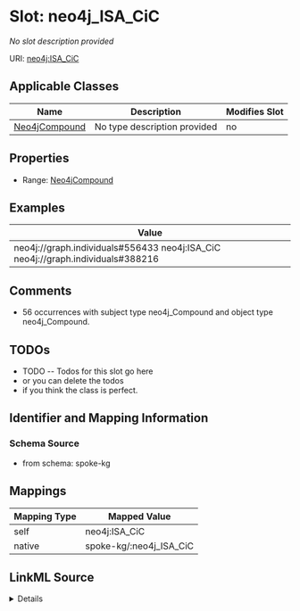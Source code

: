 

# Slot: neo4j_ISA_CiC


_No slot description provided_





URI: [neo4j:ISA_CiC](neo4j://graph.schema#ISA_CiC)



<!-- no inheritance hierarchy -->





## Applicable Classes

| Name | Description | Modifies Slot |
| --- | --- | --- |
| [Neo4jCompound](../classes/Neo4jCompound.md) | No type description provided |  no  |







## Properties

* Range: [Neo4jCompound](../classes/Neo4jCompound.md)






## Examples

| Value |
| --- |
| neo4j://graph.individuals#556433 neo4j:ISA_CiC neo4j://graph.individuals#388216 |

## Comments

* 56 occurrences with subject type neo4j_Compound and object type neo4j_Compound.

## TODOs

* TODO -- Todos for this slot go here
* or you can delete the todos
* if you think the class is perfect.

## Identifier and Mapping Information







### Schema Source


* from schema: spoke-kg




## Mappings

| Mapping Type | Mapped Value |
| ---  | ---  |
| self | neo4j:ISA_CiC |
| native | spoke-kg/:neo4j_ISA_CiC |




## LinkML Source

<details>
```yaml
name: neo4j_ISA_CiC
description: No slot description provided
todos:
- TODO -- Todos for this slot go here
- or you can delete the todos
- if you think the class is perfect.
comments:
- 56 occurrences with subject type neo4j_Compound and object type neo4j_Compound.
examples:
- value: neo4j://graph.individuals#556433 neo4j:ISA_CiC neo4j://graph.individuals#388216
from_schema: spoke-kg
rank: 1000
slot_uri: neo4j:ISA_CiC
alias: neo4j_ISA_CiC
domain_of:
- neo4j_Compound
range: neo4j_Compound

```
</details>